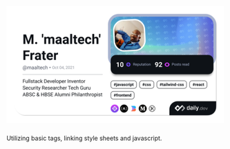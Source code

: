 <h1 align="center"><img src="./public/img/maaltech_mf_h.png" width="100%" height="50%" alt="daily.dev card"/></h1>

Utilizing basic tags, linking style sheets and javascript.
